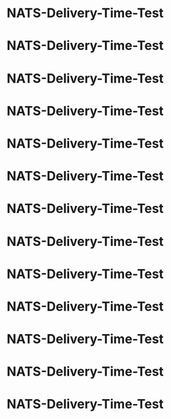 # NATS-Delivery-Time-Test
# NATS-Delivery-Time-Test
# NATS-Delivery-Time-Test
# NATS-Delivery-Time-Test
# NATS-Delivery-Time-Test
# NATS-Delivery-Time-Test
# NATS-Delivery-Time-Test
# NATS-Delivery-Time-Test
# NATS-Delivery-Time-Test
# NATS-Delivery-Time-Test
# NATS-Delivery-Time-Test
# NATS-Delivery-Time-Test
# NATS-Delivery-Time-Test
